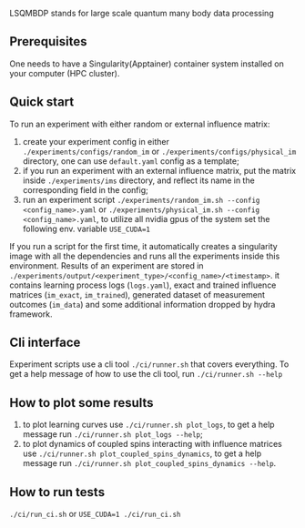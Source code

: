 LSQMBDP stands for large scale quantum many body data processing

## Prerequisites

One needs to have a Singularity(Apptainer) container system installed on your computer (HPC cluster).

## Quick start

To run an experiment with either random or external influence matrix:
1. create your experiment config in either `./experiments/configs/random_im` or `./experiments/configs/physical_im` directory, one can use `default.yaml` config as a template;
2. if you run an experiment with an external influence matrix, put the matrix inside `./experiments/ims` directory, and reflect its name in the corresponding field in the config;
3. run an experiment script `./experiments/random_im.sh --config <config_name>.yaml` or `./experiments/physical_im.sh --config <config_name>.yaml`, to utilize all nvidia gpus of the system set the following env. variable `USE_CUDA=1`

If you run a script for the first time, it automatically creates a singularity image with all the dependencies and runs all the experiments inside this environment.
Results of an experiment are stored in `./experiments/output/<experiment_type>/<config_name>/<timestamp>`. it contains learning process logs (`logs.yaml`), exact and trained influence matrices (`im_exact`, `im_trained`), generated dataset of measurement outcomes (`im_data`) and some additional information dropped by hydra framework.

## Cli interface
Experiment scripts use a cli tool `./ci/runner.sh` that covers everything. To get a help message of how to use the cli tool, run `./ci/runner.sh --help`

## How to plot some results
1. to plot learning curves use `./ci/runner.sh plot_logs`, to get a help message run `./ci/runner.sh plot_logs --help`;
2. to plot dynamics of coupled spins interacting with influence matrices use `./ci/runner.sh plot_coupled_spins_dynamics`, to get a help message run `./ci/runner.sh plot_coupled_spins_dynamics --help`.

## How to run tests
`./ci/run_ci.sh` or `USE_CUDA=1 ./ci/run_ci.sh`